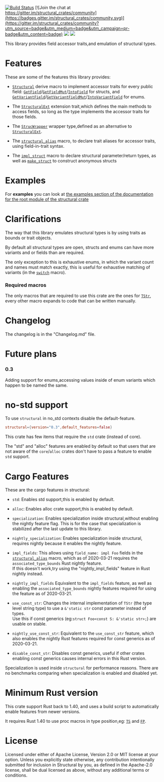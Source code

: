 [![Build Status](https://travis-ci.org/rodrimati1992/structural_crates.svg?branch=master)](https://travis-ci.org/rodrimati1992/structural_crates) [![Join the chat at https://gitter.im/structural_crates/community](https://badges.gitter.im/structural_crates/community.svg)](https://gitter.im/structural_crates/community?utm_source=badge&utm_medium=badge&utm_campaign=pr-badge&utm_content=badge)
[![](https://img.shields.io/crates/v/structural.svg)][crates-io]
[![](https://docs.rs/structural/badge.svg)][api-docs]

[crates-io]: https://crates.io/crates/structural
[api-docs]: https://docs.rs/structural


This library provides field accessor traits,and emulation of structural types.

# Features

These are some of the features this library provides:

- [`Structural`] derive macro to implement accessor traits for every public field:
[`GetField`]/[`GetFieldMut`]/[`IntoField`] for structs,
and [`GetVariantField`]/[`GetVariantFieldMut`]/[`IntoVariantField`] for enums.

- The [`StructuralExt`] extension trait,which defines the main methods to access fields,
so long as the type implements the accessor traits for those fields.

- The [`StrucWrapper`] wrapper type,defined as an alternative to [`StructuralExt`].

- The [`structural_alias`] macro, to declare trait aliases for accessor traits,
using field-in-trait syntax.

- The [`impl_struct`] macro to declare structural parameter/return types,
as well as [`make_struct`] to construct anonymous structs


# Examples

For **examples** you can look at
[the examples section of the documentation for the root module of the structural crate
](https://docs.rs/structural/0.3/structural/index.html#root-mod-examples)

# Clarifications

The way that this library emulates structural types is by using traits as bounds
or trait objects.

By default all structural types are open,
structs and enums can have more variants and or fields than are required.

The only exception to this is exhaustive enums,
in which the variant count and names must match exactly,
this is useful for exhaustive matching of variants (in the [`switch`] macro).

### Required macros

The only macros that are required to use this crate are the ones for [`TStr`],
every other macro expands to code that can be written manually.

# Changelog

The changelog is in the "Changelog.md" file.

# Future plans

### 0.3

Adding support for enums,accessing values inside of enum variants which happen to be named the same.

# no-std support

To use `structural` in no_std contexts disable the default-feature.

```toml
structural={version="0.3",default_features=false}
```

This crate has few items that require the `std` crate (instead of core).

The "std" and "alloc" features are enabled by default so that users that are not
aware of the `core`/`alloc` crates don't have to pass a feature to enable `std` support.

# Cargo Features

These are the cargo features in structural:

- `std`: Enables std support,this is enabled by default.

- `alloc`:
    Enables alloc crate support,this is enabled by default.

- `specialization`:
    Enables specialization inside structural,without enabling the nightly feature flag.
    This is for the case that specialization is stabilized after the last update to this library.

- `nightly_specialization`:
    Enables specialization inside structural,
    requires nightly because it enables the nightly feature.

- `impl_fields`:
    This allows using `field_name: impl Foo` fields in the [`structural_alias`] macro,
    which as of 2020-03-21 requires the `associated_type_bounds` Rust nightly feature.<br>
    If this doesn't work,try using the "nightly_impl_fields" feature in Rust nightly instead.

- `nightly_impl_fields`
    Equivalent to the `impl_fields` feature,
    as well as enabling the `associated_type_bounds` nightly features required
    for using the feature as of 2020-03-21.

- `use_const_str`:
    Changes the internal implementation of `TStr` (the type level string type)
    to use a `&'static str` const parameter instead of types.<br>
    Use this if const generics (eg:`struct Foo<const S: &'static str>;`) are usable on stable.

- `nightly_use_const_str`:
    Equivalent to the `use_const_str` feature,
    which also enables the nightly Rust features required for const generics as of 2020-03-21.

- `disable_const_str`:
    Disables const generics,
    useful if other crates enabling const generics causes internal errors in this Rust version.

Specialization is used inside `structural` for performance reasons.
There are no benchmarks comparing when specialization is enabled and disabled yet.

# Minimum Rust version

This crate support Rust back to 1.40,
and uses a build script to automatically enable features from newer versions.

It requires Rust 1.40 to use proc macros in type position,eg: [`TS`] and [`FP`].

# License

Licensed under either of Apache License, Version 2.0 or MIT license at your option.
Unless you explicitly state otherwise, any contribution intentionally submitted for inclusion in Structural by you, as defined in the Apache-2.0 license, shall be dual licensed as above, without any additional terms or conditions. 




[`Structural`]:
https://docs.rs/structural/0.3/structural/docs/structural_macro/index.html
[`GetField`]:
https://docs.rs/structural/0.3/structural/field/trait.GetField.html
[`GetFieldMut`]:
https://docs.rs/structural/0.3/structural/field/trait.GetFieldMut.html
[`IntoField`]:
https://docs.rs/structural/0.3/structural/field/trait.IntoField.html
[`GetVariantField`]:
https://docs.rs/structural/0.3/structural/field/trait.GetVariantField.html
[`GetVariantFieldMut`]:
https://docs.rs/structural/0.3/structural/field/trait.GetVariantFieldMut.html
[`IntoVariantField`]:
https://docs.rs/structural/0.3/structural/field/trait.IntoVariantField.html

[`StrucWrapper`]: 
https://docs.rs/structural/0.3/structural/struct.StrucWrapper.html

[`StructuralExt`]:
https://docs.rs/structural/0.3/structural/trait.StructuralExt.html
[`impl_struct`]:
https://docs.rs/structural/0.3/structural/macro.impl_struct.html
[`make_struct`]:
https://docs.rs/structural/0.3/structural/macro.make_struct.html
[`structural_alias`]:
https://docs.rs/structural/0.3/structural/macro.structural_alias.html
[`switch`]:
https://docs.rs/structural/0.3/structural/macro.switch.html
[`TStr`]:
https://docs.rs/structural/0.3/structural/struct.TStr.html
[`TS`]:
https://docs.rs/structural/0.3/structural/macro.TS.html
[`FP`]:
https://docs.rs/structural/0.3/structural/macro.FP.html
